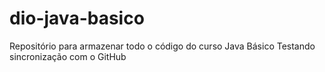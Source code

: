 # dio-java-basico
Repositório para armazenar todo o código do curso Java Básico
Testando sincronização com o GitHub